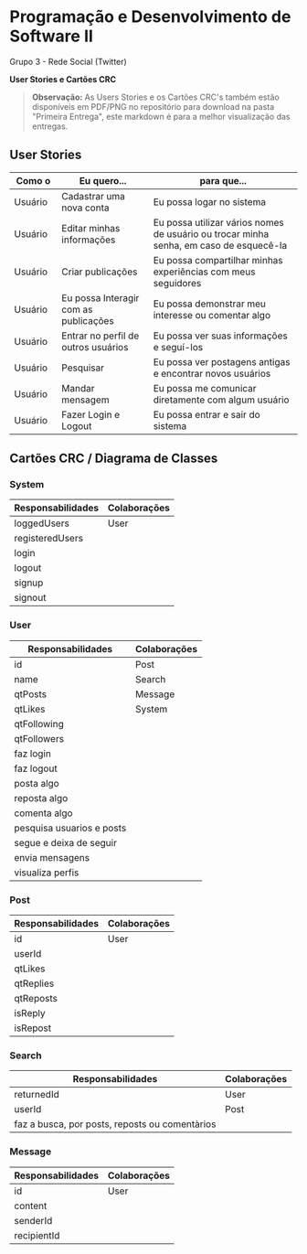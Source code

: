 ﻿# Programação e Desenvolvimento de Software II
Grupo 3 - Rede Social (Twitter)

**User Stories e Cartões CRC**
> **Observação:** As Users Stories e os Cartões CRC's também estão disponíveis em PDF/PNG no repositório para download na pasta "Primeira Entrega", este markdown é para a melhor visualização das entregas.

## User Stories

|Como o |Eu quero...|para que...|
|-----|------------|------------|
|Usuário  |Cadastrar uma nova conta|Eu possa logar no sistema|
|Usuário|Editar minhas informações|Eu possa utilizar vários nomes de usuário ou trocar minha senha, em caso de esquecê-la|
|Usuário|Criar publicações|Eu possa compartilhar minhas experiências com meus seguidores|
|Usuário|Eu possa Interagir com as publicações|Eu possa demonstrar meu interesse ou comentar algo|
|Usuário|Entrar no perfil de outros usuários|Eu possa ver suas informações e seguí-los|
|Usuário|Pesquisar|Eu possa ver postagens antigas e encontrar novos usuários|
|Usuário|Mandar mensagem|Eu possa me comunicar diretamente com algum usuário|
|Usuário|Fazer Login e Logout|Eu possa entrar e sair do sistema|


## Cartões CRC / Diagrama de Classes

### System
| Responsabilidades | Colaborações
|-------------------|-------------|
| loggedUsers       | User
| registeredUsers   | 
| login             | 
| logout            | 
| signup            | 
| signout           | 

### User
| Responsabilidades | Colaborações
| ----------------- | ------------|
| id                | Post
| name              | Search
| qtPosts           | Message
| qtLikes           | System
| qtFollowing       | 
| qtFollowers       | 
| faz login         | 
| faz logout        | 
| posta algo        | 
| reposta algo      | 
| comenta algo      | 
| pesquisa usuarios e posts |
|segue e deixa de seguir |
| envia mensagens    | 
| visualiza perfis  | 

### Post
| Responsabilidades | Colaborações
| ----------------- | ------------ |
| id                | User
| userId            | 
| qtLikes           | 
| qtReplies         | 
| qtReposts         | 
| isReply           | 
| isRepost          | 

### Search
| Responsabilidades | Colaborações
| ----------------- | ------------ |
| returnedId        | User
| userId            | Post
| faz a busca, por posts, reposts ou comentàrios |

### Message
| Responsabilidades | Colaborações
| ----------------- | ------------ |
| id                | User
| content           | 
| senderId          | 
| recipientId       | 
